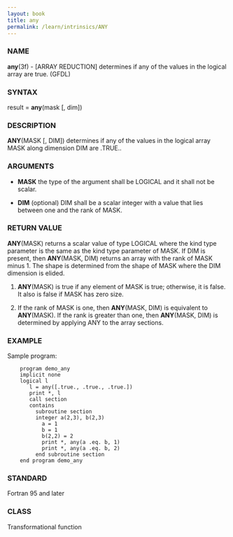 ```yaml
---
layout: book
title: any
permalink: /learn/intrinsics/ANY
---
```

### NAME

**any**(3f) - \[ARRAY REDUCTION\] determines if any of the values in the logical array are true.
(GFDL)

### SYNTAX

result = **any**(mask \[, dim\])

### DESCRIPTION

**ANY**(MASK \[, DIM\]) determines if any of the values in the logical
array MASK along dimension DIM are .TRUE..

### ARGUMENTS

  - **MASK**
    the type of the argument shall be LOGICAL and it shall not be
    scalar.

  - **DIM**
    (optional) DIM shall be a scalar integer with a value that lies
    between one and the rank of MASK.

### RETURN VALUE

**ANY**(MASK) returns a scalar value of type LOGICAL where the kind type
parameter is the same as the kind type parameter of MASK. If DIM is
present, then **ANY**(MASK, DIM) returns an array with the rank of MASK
minus 1. The shape is determined from the shape of MASK where the DIM
dimension is elided.

1.  **ANY**(MASK) is true if any element of MASK is true; otherwise, it
    is false. It also is false if MASK has zero size.

2.  If the rank of MASK is one, then **ANY**(MASK, DIM) is equivalent to
    **ANY**(MASK). If the rank is greater than one, then **ANY**(MASK,
    DIM) is determined by applying ANY to the array sections.

### EXAMPLE

Sample program:

```
    program demo_any
    implicit none
    logical l
       l = any([.true., .true., .true.])
       print *, l
       call section
       contains
         subroutine section
         integer a(2,3), b(2,3)
           a = 1
           b = 1
           b(2,2) = 2
           print *, any(a .eq. b, 1)
           print *, any(a .eq. b, 2)
         end subroutine section
    end program demo_any
```

### STANDARD

Fortran 95 and later

### CLASS

Transformational function
